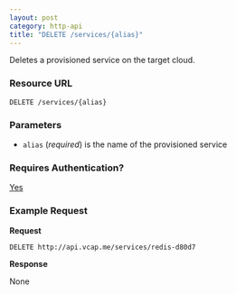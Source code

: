 ```yaml
---
layout: post
category: http-api
title: "DELETE /services/{alias}"
---
```


Deletes a provisioned service on the target cloud.

### Resource URL

`DELETE /services/{alias}`

### Parameters

* `alias` (*required*) is the name of the provisioned service

### Requires Authentication?

[Yes](/http-api/authentication)

### Example Request

**Request**

`DELETE http://api.vcap.me/services/redis-d80d7`

**Response**

None
